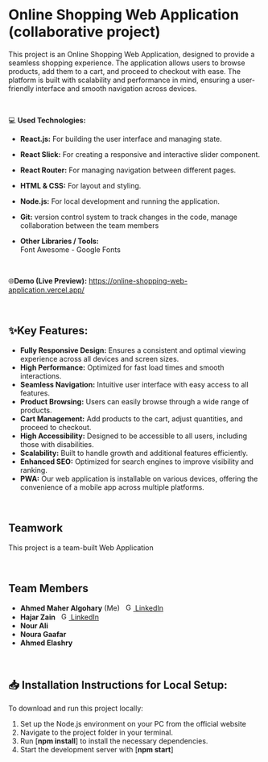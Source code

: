 # Online Shopping Web Application (collaborative project)
This project is an Online Shopping Web Application, designed to provide a seamless shopping experience. The application allows users to browse products, add them to a cart, and proceed to checkout with ease. The platform is built with scalability and performance in mind, ensuring a user-friendly interface and smooth navigation across devices.

<br/>

💻 **Used Technologies:** <br>
- **React.js:** For building the user interface and managing state.
- **React Slick:** For creating a responsive and interactive slider component.
- **React Router:** For managing navigation between different pages.
- **HTML & CSS:** For layout and styling.
- **Node.js:** For local development and running the application.
- **Git:** version control system to track changes in the code, manage collaboration between the team members

- **Other Libraries / Tools:** <br>
Font Awesome - Google Fonts


<br/>

🌐**Demo (Live Preview):** <a href="https://online-shopping-web-application.vercel.app/" target="_blank">https://online-shopping-web-application.vercel.app/</a> 

<br/>

## ✨Key Features:
- <b>Fully Responsive Design:</b> Ensures a consistent and optimal viewing experience across all devices and screen sizes.
- <b>High Performance:</b> Optimized for fast load times and smooth interactions.
- <b>Seamless Navigation:</b> Intuitive user interface with easy access to all features.
- <b>Product Browsing:</b> Users can easily browse through a wide range of products.
- <b>Cart Management:</b> Add products to the cart, adjust quantities, and proceed to checkout.
- <b>High Accessibility:</b> Designed to be accessible to all users, including those with disabilities.
- <b>Scalability:</b> Built to handle growth and additional features efficiently.
- <b>Enhanced SEO:</b> Optimized for search engines to improve visibility and ranking.
- <b>PWA:</b> Our web application is installable on various devices, offering the convenience of a mobile app across multiple platforms.

<br/>


## Teamwork
This project is a team-built Web Application

<br/>

## Team Members
- <strong>Ahmed Maher Algohary</strong> (Me) &nbsp;  <a href="https://www.linkedin.com/in/ahmed-maher-algohary/" title="Go To LinkedIn"><img src="https://github.com/Ahmed-Maher77/Wind-Turbine-Power-Prediction-App-using-Machine-Learning/assets/112467034/e9c5daf1-2ffb-4314-98c7-c5b7ef9f4ca2" alt="Go To LinkedIn" width="15"> LinkedIn</a>
- <strong>Hajar Zain</strong> &nbsp;  <a href="https://www.linkedin.com/in/hajar-zain-603a7228a/" title="Go To LinkedIn"><img src="https://github.com/Ahmed-Maher77/Wind-Turbine-Power-Prediction-App-using-Machine-Learning/assets/112467034/e9c5daf1-2ffb-4314-98c7-c5b7ef9f4ca2" alt="Go To LinkedIn" width="15"> LinkedIn</a>
- <strong>Nour Ali</strong>
- <strong>Noura Gaafar</strong> 
- <strong>Ahmed Elashry</strong> 


<!-- &nbsp;  <a href="https://www.linkedin.com/in/mina-farid-b325b623a" title="Go To LinkedIn"><img src="https://github.com/Ahmed-Maher77/Wind-Turbine-Power-Prediction-App-using-Machine-Learning/assets/112467034/e9c5daf1-2ffb-4314-98c7-c5b7ef9f4ca2" alt="Go To LinkedIn" width="15"> LinkedIn</a> -->

<br/>

## 📥 Installation Instructions for Local Setup:
To download and run this project locally:
1. Set up the Node.js environment on your PC from the official website
2. Navigate to the project folder in your terminal.
3. Run [**npm install**] to install the necessary dependencies.
4. Start the development server with [**npm start**]
